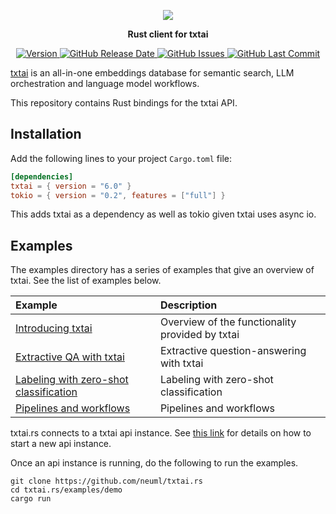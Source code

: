 <p align="center">
    <img src="https://raw.githubusercontent.com/neuml/txtai/master/logo.png"/>
</p>

<p align="center">
    <b>Rust client for txtai</b>
</p>

<p align="center">
    <a href="https://github.com/neuml/txtai.rs/releases">
        <img src="https://img.shields.io/github/release/neuml/txtai.rs.svg?style=flat&color=success" alt="Version"/>
    </a>
    <a href="https://github.com/neuml/txtai.rs/releases">
        <img src="https://img.shields.io/github/release-date/neuml/txtai.rs.svg?style=flat&color=blue" alt="GitHub Release Date"/>
    </a>
    <a href="https://github.com/neuml/txtai.rs/issues">
        <img src="https://img.shields.io/github/issues/neuml/txtai.rs.svg?style=flat&color=success" alt="GitHub Issues"/>
    </a>
    <a href="https://github.com/neuml/txtai.rs">
        <img src="https://img.shields.io/github/last-commit/neuml/txtai.rs.svg?style=flat&color=blue" alt="GitHub Last Commit"/>
    </a>
</p>

[txtai](https://github.com/neuml/txtai) is an all-in-one embeddings database for semantic search, LLM orchestration and language model workflows.

This repository contains Rust bindings for the txtai API.

## Installation

Add the following lines to your project `Cargo.toml` file:

```toml
[dependencies]
txtai = { version = "6.0" }
tokio = { version = "0.2", features = ["full"] }
```

This adds txtai as a dependency as well as tokio given txtai uses async io.

## Examples
The examples directory has a series of examples that give an overview of txtai. See the list of examples below.

| Example     |      Description      |
|:----------|:-------------|
| [Introducing txtai](https://github.com/neuml/txtai.rs/blob/master/examples/demo/src/embeddings.rs) | Overview of the functionality provided by txtai |
| [Extractive QA with txtai](https://github.com/neuml/txtai.rs/blob/master/examples/demo/src/extractor.rs) | Extractive question-answering with txtai |
| [Labeling with zero-shot classification](https://github.com/neuml/txtai.rs/blob/master/examples/demo/src/labels.rs) | Labeling with zero-shot classification |
| [Pipelines and workflows](https://github.com/neuml/txtai.rs/blob/master/examples/demo/src/pipelines.rs) | Pipelines and workflows |

txtai.rs connects to a txtai api instance. See [this link](https://neuml.github.io/txtai/api/) for details on how to start a new api instance.

Once an api instance is running, do the following to run the examples.

```
git clone https://github.com/neuml/txtai.rs
cd txtai.rs/examples/demo
cargo run
```
